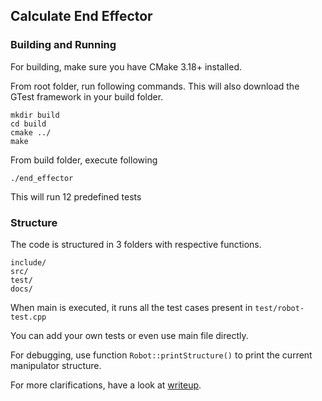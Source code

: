 ## Calculate End Effector

### Building and Running
For building, make sure you have CMake 3.18+ installed.

From root folder, run following commands. This will also download the GTest 
framework in your build folder.

```shell script
mkdir build
cd build
cmake ../
make
```

From build folder, execute following
 
```shell script
./end_effector
```
This will run 12 predefined tests

### Structure
The code is structured in 3 folders with respective functions.

```
include/
src/
test/
docs/
```
When main is executed, it runs all the test cases present in `test/robot-test.cpp`

You can add your own tests or even use main file directly.

For debugging, use function `Robot::printStructure()` to print the current manipulator structure.

For more clarifications, have a look at [writeup](docs/Writeup.md).